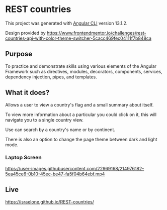 # REST countries

This project was generated with [Angular CLI](https://github.com/angular/angular-cli) version 13.1.2. 

Design provided by https://www.frontendmentor.io/challenges/rest-countries-api-with-color-theme-switcher-5cacc469fec04111f7b848ca

## Purpose

To practice and demonstrate skills using various elements of the Angular Framework such as directives, modules, decorators, components, services, dependency injection, pipes, and templates.

## What it does?

Allows a user to view a country's flag and a small summary about itself.

To view more information about a particular you could click on it, this will navigate you to a single country view.

Use can search by a country's name or by continent.

There is also an option to change the page theme between dark and light mode.

### Laptop Screen

https://user-images.githubusercontent.com/22969168/214976182-5ea45ce6-0b10-45ec-be47-fa5f04b64ebf.mp4

## Live

https://israelone.github.io/REST-countries/

